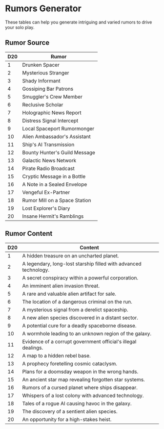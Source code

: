 # Rumors Generator

These tables can help you generate intriguing and varied rumors to drive your solo play.

## Rumor Source

| D20 | Rumor                         |
| --- | ----------------------------- |
| 1   | Drunken Spacer                |
| 2   | Mysterious Stranger           |
| 3   | Shady Informant               |
| 4   | Gossiping Bar Patrons         |
| 5   | Smuggler's Crew Member        |
| 6   | Reclusive Scholar             |
| 7   | Holographic News Report       |
| 8   | Distress Signal Intercept     |
| 9   | Local Spaceport Rumormonger   |
| 10  | Alien Ambassador's Assistant  |
| 11  | Ship's AI Transmission        |
| 12  | Bounty Hunter's Guild Message |
| 13  | Galactic News Network         |
| 14  | Pirate Radio Broadcast        |
| 15  | Cryptic Message in a Bottle   |
| 16  | A Note in a Sealed Envelope   |
| 17  | Vengeful Ex-Partner           |
| 18  | Rumor Mill on a Space Station |
| 19  | Lost Explorer's Diary         |
| 20  | Insane Hermit's Ramblings     |

## Rumor Content

| D20 | Content                                                          |
| --- | ---------------------------------------------------------------- |
| 1   | A hidden treasure on an uncharted planet.                        |
| 2   | A legendary, long-lost starship filled with advanced technology. |
| 3   | A secret conspiracy within a powerful corporation.               |
| 4   | An imminent alien invasion threat.                               |
| 5   | A rare and valuable alien artifact for sale.                     |
| 6   | The location of a dangerous criminal on the run.                 |
| 7   | A mysterious signal from a derelict spaceship.                   |
| 8   | A new alien species discovered in a distant sector.              |
| 9   | A potential cure for a deadly spaceborne disease.                |
| 10  | A wormhole leading to an unknown region of the galaxy.           |
| 11  | Evidence of a corrupt government official's illegal dealings.    |
| 12  | A map to a hidden rebel base.                                    |
| 13  | A prophecy foretelling cosmic cataclysm.                         |
| 14  | Plans for a doomsday weapon in the wrong hands.                  |
| 15  | An ancient star map revealing forgotten star systems.            |
| 16  | Rumors of a cursed planet where ships disappear.                 |
| 17  | Whispers of a lost colony with advanced technology.              |
| 18  | Tales of a rogue AI causing havoc in the galaxy.                 |
| 19  | The discovery of a sentient alien species.                       |
| 20  | An opportunity for a high-stakes heist.                          |

